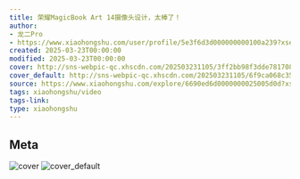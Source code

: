 ```yaml
---
title: 荣耀MagicBook Art 14摄像头设计，太棒了！
author:
- 龙二Pro
- https://www.xiaohongshu.com/user/profile/5e3f6d3d000000000100a239?xsec_token=undefined
created: 2025-03-23T00:00:00
modified: 2025-03-23T00:00:00
cover: http://sns-webpic-qc.xhscdn.com/202503231105/3ff2bb98f3dde781708d412b29d89cb8/1040g2sg3155771ulhc705nhvdkug98hphjmi29o!nc_n_webp_prv_1
cover_default: http://sns-webpic-qc.xhscdn.com/202503231105/6f9ca068c3519f914d8583c804155616/1040g2sg3155771ulhc705nhvdkug98hphjmi29o!nc_n_webp_mw_1
source: https://www.xiaohongshu.com/explore/6690ed6d0000000025005d0d?xsec_token=ABHMXA-lFnv87MTB2S3zfrCGLgQRAe3eALcUkml5qS8j4=
tags: xiaohongshu/video
tags-link:
type: xiaohongshu
---
```


## Meta

![cover](http://sns-webpic-qc.xhscdn.com/202503231105/3ff2bb98f3dde781708d412b29d89cb8/1040g2sg3155771ulhc705nhvdkug98hphjmi29o!nc_n_webp_prv_1)
![cover_default](http://sns-webpic-qc.xhscdn.com/202503231105/6f9ca068c3519f914d8583c804155616/1040g2sg3155771ulhc705nhvdkug98hphjmi29o!nc_n_webp_mw_1)
